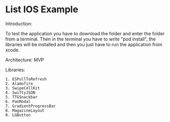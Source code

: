 
# List IOS Example 

Introduction:

To test the application you have to download the folder and enter the folder from a terminal. Then in the terminal you have to write "pod install", the libraries will be installed and then you just have to run the application from xcode.


Architecture: MVP

Libraries:

    1. ESPullToRefresh
    2. Alamofire
    3. SwipeCellKit
    4. SwiftyJSON
    5. TTGSnackbar
    6. PanModal
    7. GradientProgressBar
    8. MagazineLayout
    9. LGButton







